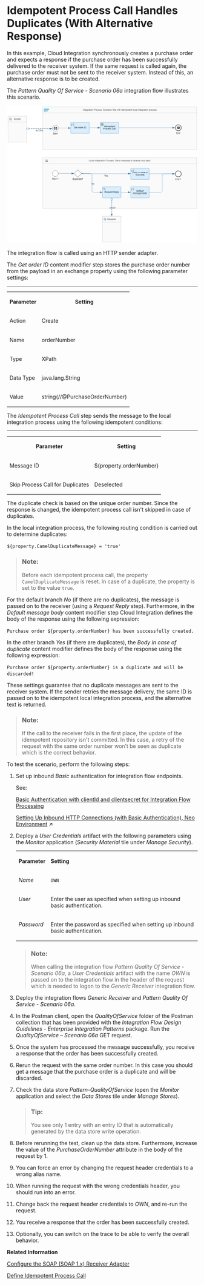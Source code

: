 <!-- loioa8706217bf174994bdca4cbe2b06955e -->

# Idempotent Process Call Handles Duplicates \(With Alternative Response\)

In this example, Cloud Integration synchronously creates a purchase order and expects a response if the purchase order has been successfully delivered to the receiver system. If the same request is called again, the purchase order must not be sent to the receiver system. Instead of this, an alternative response is to be created.

The *Pattern Quality Of Service - Scenario 06a* integration flow illustrates this scenario.

![](images/Image_Scenario_with_alternative_response_be42d15.png)

The integration flow is called using an HTTP sender adapter.

The *Get order ID* content modifier step stores the purchase order number from the payload in an exchange property using the following parameter settings:

****


<table>
<tr>
<th valign="top">

Parameter

</th>
<th valign="top">

Setting

</th>
</tr>
<tr>
<td valign="top">

Action

</td>
<td valign="top">

Create

</td>
</tr>
<tr>
<td valign="top">

Name

</td>
<td valign="top">

orderNumber

</td>
</tr>
<tr>
<td valign="top">

Type

</td>
<td valign="top">

XPath

</td>
</tr>
<tr>
<td valign="top">

Data Type

</td>
<td valign="top">

java.lang.String

</td>
</tr>
<tr>
<td valign="top">

Value

</td>
<td valign="top">

string\(//@PurchaseOrderNumber\)

</td>
</tr>
</table>

The *Idempotent Process Call* step sends the message to the local integration process using the following idempotent conditions:

****


<table>
<tr>
<th valign="top">

Parameter

</th>
<th valign="top">

Setting

</th>
</tr>
<tr>
<td valign="top">

Message ID

</td>
<td valign="top">

$\{property.orderNumber\}

</td>
</tr>
<tr>
<td valign="top">

Skip Process Call for Duplicates

</td>
<td valign="top">

Deselected

</td>
</tr>
</table>

The duplicate check is based on the unique order number. Since the response is changed, the idempotent process call isn't skipped in case of duplicates.

In the local integration process, the following routing condition is carried out to determine duplicates:

`${property.CamelDuplicateMessage} = 'true'`

> ### Note:  
> Before each idempotent process call, the property `CamelDuplicateMessage` is reset. In case of a duplicate, the property is set to the value `true`.

For the default branch *No* \(if there are no duplicates\), the message is passed on to the receiver \(using a *Request Reply* step\). Furthermore, in the *Default message body* content modifier step Cloud Integration defines the body of the response using the following expression:

`Purchase order ${property.orderNumber} has been successfully created.`

In the other branch *Yes* \(if there are duplicates\), the *Body in case of duplicate* content modifier defines the body of the response using the following expression:

`Purchase order ${property.orderNumber} is a duplicate and will be discarded!`

These settings guarantee that no duplicate messages are sent to the receiver system. If the sender retries the message delivery, the same ID is passed on to the idempotent local integration process, and the alternative text is returned.

> ### Note:  
> If the call to the receiver fails in the first place, the update of the idempotent repository isn't committed. In this case, a retry of the request with the same order number won’t be seen as duplicate which is the correct behavior.

To test the scenario, perform the following steps:

1.  Set up inbound *Basic* authentication for integration flow endpoints.

    See:

    [Basic Authentication with clientId and clientsecret for Integration Flow Processing](../40-RemoteSystems/basic-authentication-with-clientid-and-clientsecret-for-integration-flow-processing-647eeb3.md)

    [Setting Up Inbound HTTP Connections (with Basic Authentication), Neo Environment](https://help.sap.com/viewer/368c481cd6954bdfa5d0435479fd4eaf/IAT/en-US/391c45cfcd0f4435952ab085283b7f7d.html "") :arrow_upper_right:

2.  Deploy a *User Credentials* artifact with the following parameters using the *Monitor* application \(*Security Material* tile under *Manage Security*\).


    <table>
    <tr>
    <th valign="top">

    Parameter
    
    </th>
    <th valign="top">

    Setting
    
    </th>
    </tr>
    <tr>
    <td valign="top">
    
    *Name*
    
    </td>
    <td valign="top">
    
    `OWN`
    
    </td>
    </tr>
    <tr>
    <td valign="top">
    
    *User*
    
    </td>
    <td valign="top">
    
    Enter the user as specified when setting up inbound basic authentication.
    
    </td>
    </tr>
    <tr>
    <td valign="top">
    
    *Password*
    
    </td>
    <td valign="top">
    
    Enter the password as specified when setting up inbound basic authentication.
    
    </td>
    </tr>
    </table>
    
    > ### Note:  
    > When calling the integration flow *Pattern Quality Of Service - Scenario 06a*, a *User Credentials* artifact with the name *OWN* is passed on to the integration flow in the header of the request which is needed to logon to the *Generic Receiver* integration flow.

3.  Deploy the integration flows *Generic Receiver* and *Pattern Quality Of Service - Scenario 06a*.
4.  In the Postman client, open the *QualityOfService* folder of the Postman collection that has been provided with the *Integration Flow Design Guidelines - Enterprise Integration Patterns* package. Run the *QualityOfService – Scenario 06a* GET request.
5.  Once the system has processed the message successfully, you receive a response that the order has been successfully created.
6.  Rerun the request with the same order number. In this case you should get a message that the purchase order is a duplicate and will be discarded.
7.  Check the data store *Pattern-QualityOfService* \(open the *Monitor* application and select the *Data Stores* tile under *Manage Stores*\).

    > ### Tip:  
    > You see only 1 entry with an entry ID that is automatically generated by the data store write operation.

8.  Before rerunning the test, clean up the data store. Furthermore, increase the value of the *PurchaseOrderNumber* attribute in the body of the request by 1.
9.  You can force an error by changing the request header credentials to a wrong alias name.
10. When running the request with the wrong credentials header, you should run into an error.
11. Change back the request header credentials to *OWN*, and re-run the request.
12. You receive a response that the order has been successfully created.
13. Optionally, you can switch on the trace to be able to verify the overall behavior.

**Related Information**  


[Configure the SOAP \(SOAP 1.x\) Receiver Adapter](configure-the-soap-soap-1-x-receiver-adapter-57f7b34.md "The SOAP (SOAP 1.x) receiver adapter enables a SAP BTP tenant to exchange messages with a receiver system that supports Simple Object Access Protocol (SOAP) 1.1.")

[Define Idempotent Process Call](define-idempotent-process-call-84c85d7.md "Execute a process call step to check if an incoming message was already processed, and skip the processing of this message.")


